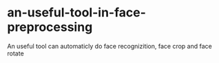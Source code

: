 # an-useful-tool-in-face-preprocessing
An useful tool can automaticly do face recognizition, face crop and face rotate
